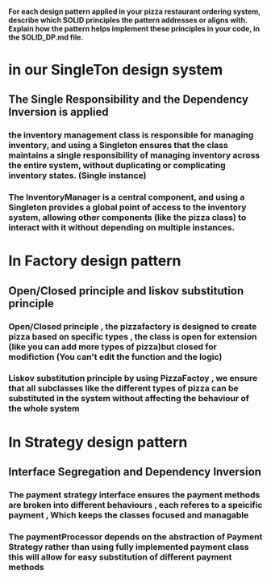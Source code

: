 #### For each design pattern applied in your pizza restaurant ordering system, describe which SOLID principles the pattern addresses or aligns with. Explain how the pattern helps implement these principles in your code, in the SOLID_DP.md file.


# in our SingleTon design system 
## The Single Responsibility and the Dependency Inversion is applied 
### the inventory management class is responsible for managing inventory, and using a Singleton ensures that the class maintains a single responsibility of managing inventory across the entire system, without duplicating or complicating inventory states. (Single instance)

###  The InventoryManager is a central component, and using a Singleton provides a global point of access to the inventory system, allowing other components (like the pizza class) to interact with it without depending on multiple instances.


# In Factory design pattern
## Open/Closed principle and liskov substitution principle
### Open/Closed principle , the pizzafactory is designed to create pizza based on specific types , the class is open for extension (like you can add more types of pizza)but closed for modifiction (You can't edit the function and the logic)
### Liskov substitution principle by using PizzaFactoy , we ensure that all subclasses like the different types of pizza can be substituted in the system without affecting the behaviour of the whole system

# In Strategy design pattern
## Interface Segregation and Dependency Inversion 
### The payment strategy interface ensures the payment methods are broken into different behaviours , each referes to a speicific payment , Which keeps the classes focused and managable
### The paymentProcessor depends on the abstraction of Payment Strategy rather than using fully implemented payment class this will allow for easy substitution of different payment methods